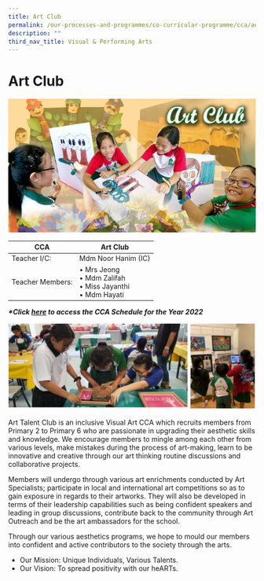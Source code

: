 ```yaml
---
title: Art Club
permalink: /our-processes-and-programmes/co-curricular-programme/cca/aesthetics/art-club
description: ""
third_nav_title: Visual & Performing Arts
---
```

# **Art Club**

![](/images/artclub2016.jpg)

| CCA   	| Art Club 	|
|---	|---	|
| Teacher I/C:   	| Mdm Noor Hanim (IC) 	|
| Teacher Members:   	| • Mrs Jeong<br>• Mdm Zalifah<br>• Miss Jayanthi<br>• Mdm Hayati 	|


**_\*Click [here](https://docs.google.com/document/d/19yQQeYbcNUBPsW_j2nrgEeGdv8sUMdf_e79um_QsFDM/edit) to access the CCA Schedule for the Year 2022_**

![](/images/artclub1.jpg)

Art Talent Club is an inclusive Visual Art CCA which recruits members from Primary 2 to Primary 6 who are passionate in upgrading their aesthetic skills and knowledge. We encourage members to mingle among each other from various levels, make mistakes during the process of art-making, learn to be innovative and creative through our art thinking routine discussions and collaborative projects.

Members will undergo through various art enrichments conducted by Art Specialists; participate in local and international art competitions so as to gain exposure in regards to their artworks. They will also be developed in terms of their leadership capabilities such as being confident speakers and leading in group discussions, contribute back to the community through Art Outreach and be the art ambassadors for the school.

Through our various aesthetics programs, we hope to mould our members into confident and active contributors to the society through the arts.

* Our Mission: Unique Individuals, Various Talents.
* Our Vision: To spread positivity with our heARTs.
